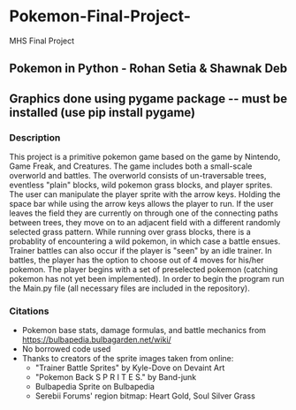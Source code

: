 # Pokemon-Final-Project-
MHS Final Project

## Pokemon in Python - Rohan Setia & Shawnak Deb
## Graphics done using pygame package -- must be installed (use pip install pygame)

### Description
  This project is a primitive pokemon game based on the game by Nintendo, Game Freak, and Creatures. The game includes both a small-scale overworld and battles. The overworld consists of un-traversable trees, eventless "plain" blocks, wild pokemon grass blocks, and player sprites. The user can manipulate the player sprite with the arrow keys. Holding the space bar while using the arrow keys allows the player to run. If the user leaves the field they are currently on through one of the connecting paths between trees, they move on to an adjacent field with a different randomly selected grass pattern. While running over grass blocks, there is a probablity of encountering a wild pokemon, in which case a battle ensues. Trainer battles can also occur if the player is "seen" by an idle trainer. In battles, the player has the option to choose out of 4 moves for his/her pokemon. The player begins with a set of preselected pokemon (catching pokemon has not yet been implemented). In order to begin the program run the Main.py file (all necessary files are included in the repository).
  
### Citations
* Pokemon base stats, damage formulas, and battle mechanics from https://bulbapedia.bulbagarden.net/wiki/ 
* No borrowed code used
* Thanks to creators of the sprite images taken from online:
    * "Trainer Battle Sprites" by Kyle-Dove on Devaint Art
    * "Pokemon Back S P R I T E S." by Band-junk
    * Bulbapedia Sprite on Bulbapedia
    * Serebii Forums' region bitmap: Heart Gold, Soul Silver Grass
